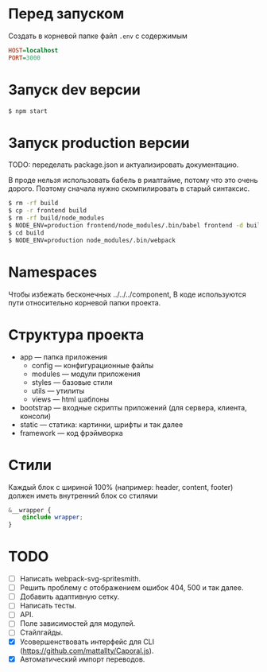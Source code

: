 # Перед запуском

Создать в корневой папке файл `.env` с содержимым

```ini
HOST=localhost
PORT=3000
```

# Запуск dev версии

```sh
$ npm start
```

# Запуск production версии

TODO: переделать package.json и актуализировать документацию.

В проде нельзя использовать бабель в риалтайме, потому что это очень дорого. Поэтому сначала нужно скомпилировать в старый синтаксис.

```sh
$ rm -rf build
$ cp -r frontend build
$ rm -rf build/node_modules
$ NODE_ENV=production frontend/node_modules/.bin/babel frontend -d build --ignore frontend/node_modules
$ cd build
$ NODE_ENV=production node_modules/.bin/webpack
```

# Namespaces

Чтобы избежать бесконечных ../../../component, В коде используются пути относительно корневой папки проекта.

# Структура проекта

- app — папка приложения
  - config — конфигурационные файлы
  - modules — модули приложения
  - styles — базовые стили
  - utils — утилиты
  - views — html шаблоны
- bootstrap — входные скрипты приложений (для сервера, клиента, консоли)
- static — статика: картинки, шрифты и так далее
- framework — код фрэймворка

# Стили

Каждый блок с шириной 100% (например: header, content, footer) должен иметь внутренний блок со стилями

```scss
&__wrapper {
    @include wrapper;
}
```
# TODO

- [ ] Написать webpack-svg-spritesmith.
- [ ] Решить проблему с отображением ошибок 404, 500 и так далее.
- [ ] Добавить адаптивную сетку.
- [ ] Написать тесты.
- [ ] API.
- [ ] Поле зависимостей для модулей.
- [ ] Стайлгайды.
- [x] Усовершенствовать интерфейс для CLI (https://github.com/mattallty/Caporal.js).
- [x] Автоматический импорт переводов.
